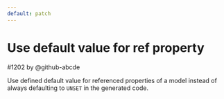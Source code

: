 ```yaml
---
default: patch
---
```


# Use default value for ref property

#1202 by @github-abcde

Use defined default value for referenced properties of a model instead of always defaulting to `UNSET` in the generated code.
